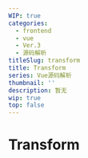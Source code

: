 ```yaml
---
WIP: true
categories:
  - frontend
  - vue
  - Ver.3
  - 源码解析
titleSlug: transform
title: Transform
series: Vue源码解析
thumbnail: ''
description: 暂无
wip: true
top: false
---
```


# Transform

